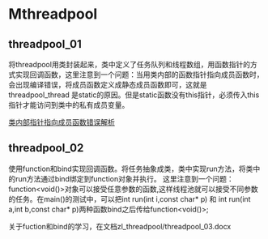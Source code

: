 # Mthreadpool
## threadpool_01
将threadpool用类封装起来，类中定义了任务队列和线程数组，用函数指针的方式实现回调函数，这里注意到一个问题：当用类内部的函数指针指向成员函数时，会出现编译错误，将成员函数定义成静态成员函数即可，这就是threadpool_thread 是static的原因。但是static函数没有this指针，必须传入this指针才能访问到类中的私有成员变量。

[类内部指针指向成员函数错误解析](https://blog.csdn.net/maojudong/article/details/8194143 "悬停显示")

## threadpool_02
使用function和bind实现回调函数。将任务抽象成类，类中实现run方法，将类中的run方法通过bind绑定到function对象并执行。
这里注意到一个问题：
function<void()>对象可以接受任意参数的函数,这样线程池就可以接受不同参数的任务。在main()的测试中，可以把int run(int i,const char* p) 和 int run(int a,int b,const char* p)两种函数bind之后传给function<void()>;

关于fuction和bind的学习，在文档zl_threadpool/threadpool_03.docx
